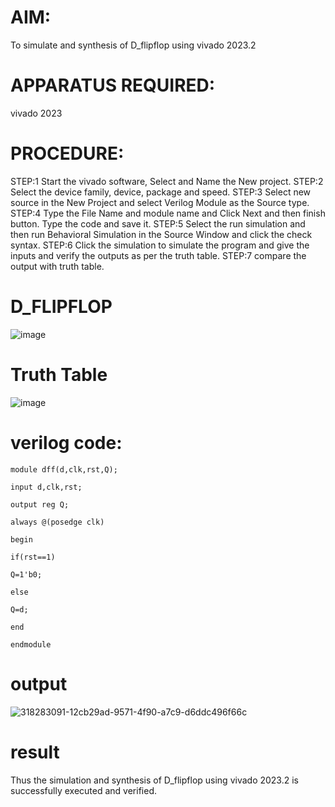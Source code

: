 # AIM: 
To simulate and synthesis of D_flipflop using vivado 2023.2
# APPARATUS REQUIRED:
vivado 2023

# PROCEDURE:

STEP:1 Start the vivado software, Select and Name the New project.
STEP:2 Select the device family, device, package and speed.
STEP:3 Select new source in the New Project and select Verilog Module as the Source type.
STEP:4 Type the File Name and module name and Click Next and then finish button.
Type the code and save it.
STEP:5 Select the run simulation and then run Behavioral Simulation in the Source Window and click the check syntax.
STEP:6 Click the simulation to simulate the program and give the inputs and verify the outputs as per the truth table.
STEP:7 compare the output with truth table.

# D_FLIPFLOP
![image](https://github.com/RESMIRNAIR/D_FLIPFLOP/assets/154305926/4f3e1d9d-e0c3-464e-b0e4-e47946c813bd)
# Truth Table
![image](https://github.com/RESMIRNAIR/D_FLIPFLOP/assets/154305926/42d38f79-9cc3-4b09-a46f-e0c1241dee57)
# verilog code:

```
module dff(d,clk,rst,Q);

input d,clk,rst;

output reg Q;

always @(posedge clk)

begin

if(rst==1)

Q=1'b0;

else

Q=d;

end

endmodule
```
# output
![318283091-12cb29ad-9571-4f90-a7c9-d6ddc496f66c](https://github.com/RESMIRNAIR/D_FLIPFLOP/assets/160302888/b2968350-a652-4334-8a27-a288aba912f1)
# result

Thus the simulation and synthesis of D_flipflop using vivado 2023.2 is successfully executed and verified.
